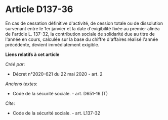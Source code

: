 # Article D137-36

En cas de cessation définitive d'activité, de cession totale ou de dissolution survenant entre le 1er janvier et la date
d'exigibilité fixée au premier alinéa de l'article L. 137-32, la contribution sociale de solidarité due au titre de l'année
en cours, calculée sur la base du chiffre d'affaires réalisé l'année précédente, devient immédiatement exigible.

**Liens relatifs à cet article**

_Créé par_:

  - Décret n°2020-621 du 22 mai 2020 - art. 2

_Anciens textes_:

  - Code de la sécurité sociale. - art. D651-16 (T)

_Cite_:

  - Code de la sécurité sociale. - art. L137-32
